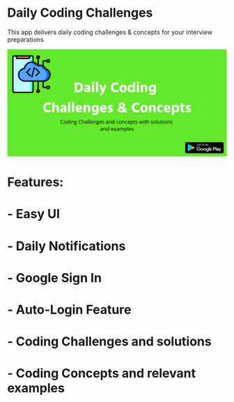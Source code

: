 # Daily Coding Challenges

This app delivers daily coding challenges & concepts for your interview preparations

<img src="feature graphic.png" alt="Feature Graphic"/>

# Features:
# - Easy UI
# - Daily Notifications
# - Google Sign In
# - Auto-Login Feature
# - Coding Challenges and solutions
# - Coding Concepts and relevant examples
